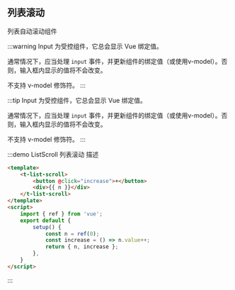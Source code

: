 ## 列表滚动

列表自动滚动组件

:::warning
Input 为受控组件，它总会显示 Vue 绑定值。

通常情况下，应当处理 `input` 事件，并更新组件的绑定值（或使用v-model）。否则，输入框内显示的值将不会改变。

不支持 v-model 修饰符。
:::

:::tip
Input 为受控组件，它总会显示 Vue 绑定值。

通常情况下，应当处理 `input` 事件，并更新组件的绑定值（或使用v-model）。否则，输入框内显示的值将不会改变。

不支持 v-model 修饰符。
:::

:::demo ListScroll 列表滚动 描述
```html
<template>
    <t-list-scroll>
        <button @click="increase">+</button>
        <div>{{ n }}</div>
    </t-list-scroll>
</template>
<script>
    import { ref } from 'vue';
    export default {
        setup() {
            const n = ref(0);
            const increase = () => n.value++;
            return { n, increase };
        },
    }
</script>
```
:::